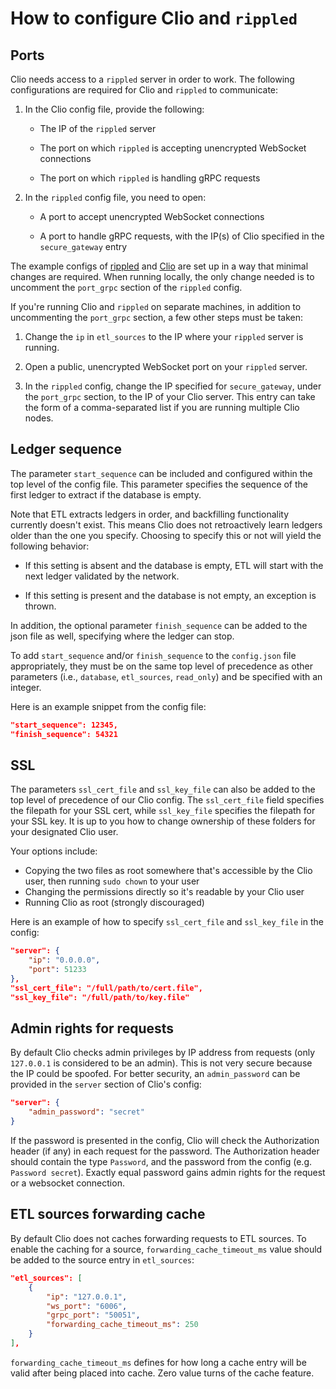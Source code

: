 # How to configure Clio and `rippled`

## Ports

Clio needs access to a `rippled` server in order to work. The following configurations are required for Clio and `rippled` to communicate:

1. In the Clio config file, provide the following:

   - The IP of the `rippled` server

   - The port on which `rippled` is accepting unencrypted WebSocket connections

   - The port on which `rippled` is handling gRPC requests

2. In the `rippled` config file, you need to open:

   - A port to accept unencrypted WebSocket connections

   - A port to handle gRPC requests, with the IP(s) of Clio specified in the `secure_gateway` entry

The example configs of [rippled](https://github.com/XRPLF/rippled/blob/develop/cfg/rippled-example.cfg) and [Clio](../docs/examples/config/example-config.json) are set up in a way that minimal changes are required.
When running locally, the only change needed is to uncomment the `port_grpc` section of the `rippled` config.

If you're running Clio and `rippled` on separate machines, in addition to uncommenting the `port_grpc` section, a few other steps must be taken:

1. Change the `ip` in `etl_sources` to the IP where your `rippled` server is running.

2. Open a public, unencrypted WebSocket port on your `rippled` server.

3. In the `rippled` config, change the IP specified for `secure_gateway`, under the `port_grpc` section, to the IP of your Clio server. This entry can take the form of a comma-separated list if you are running multiple Clio nodes.

## Ledger sequence

The parameter `start_sequence` can be included and configured within the top level of the config file. This parameter specifies the sequence of the first ledger to extract if the database is empty.

Note that ETL extracts ledgers in order, and backfilling functionality currently doesn't exist. This means Clio does not retroactively learn ledgers older than the one you specify. Choosing to specify this or not will yield the following behavior:

- If this setting is absent and the database is empty, ETL will start with the next ledger validated by the network.

- If this setting is present and the database is not empty, an exception is thrown.

In addition, the optional parameter `finish_sequence` can be added to the json file as well, specifying where the ledger can stop.

To add `start_sequence` and/or `finish_sequence` to the `config.json` file appropriately, they must be on the same top level of precedence as other parameters (i.e., `database`, `etl_sources`, `read_only`) and be specified with an integer.

Here is an example snippet from the config file:

```json
"start_sequence": 12345,
"finish_sequence": 54321
```

## SSL

The parameters `ssl_cert_file` and `ssl_key_file` can also be added to the top level of precedence of our Clio config. The `ssl_cert_file` field specifies the filepath for your SSL cert, while `ssl_key_file` specifies the filepath for your SSL key. It is up to you how to change ownership of these folders for your designated Clio user. 

Your options include:

- Copying the two files as root somewhere that's accessible by the Clio user, then running `sudo chown` to your user
- Changing the permissions directly so it's readable by your Clio user
- Running Clio as root (strongly discouraged)

Here is an example of how to specify `ssl_cert_file` and `ssl_key_file` in the config:

```json
"server": {
    "ip": "0.0.0.0",
    "port": 51233
},
"ssl_cert_file": "/full/path/to/cert.file",
"ssl_key_file": "/full/path/to/key.file"
```

## Admin rights for requests

By default Clio checks admin privileges by IP address from requests (only `127.0.0.1` is considered to be an admin). This is not very secure because the IP could be spoofed. For better security, an `admin_password` can be provided in the `server` section of Clio's config:

```json
"server": {
    "admin_password": "secret"
}
```

If the password is presented in the config, Clio will check the Authorization header (if any) in each request for the password. The Authorization header should contain the type `Password`, and the password from the config (e.g. `Password secret`).
Exactly equal password gains admin rights for the request or a websocket connection.

## ETL sources forwarding cache

By default Clio does not caches forwarding requests to ETL sources.
To enable the caching for a source, `forwarding_cache_timeout_ms` value should be added to the source entry in `etl_sources`:

```json
"etl_sources": [
    {
        "ip": "127.0.0.1",
        "ws_port": "6006",
        "grpc_port": "50051",
        "forwarding_cache_timeout_ms": 250
    }
],
```

`forwarding_cache_timeout_ms` defines for how long a cache entry will be valid after being placed into cache.
Zero value turns of the cache feature.
